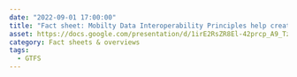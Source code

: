 ```yaml
---
date: "2022-09-01 17:00:00"
title: "Fact sheet: Mobilty Data Interoperability Principles help create a coordinated transportation network"
asset: https://docs.google.com/presentation/d/1irE2RsZR8El-42prcp_A9_TzmZ4SdZbm2GSfXxZsbwg/edit#slide=id.gfca66c806a_0_4
category: Fact sheets & overviews
tags:
  - GTFS
---
```

